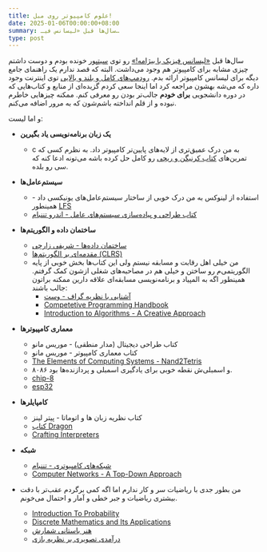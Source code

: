 ```yaml
---
title: علوم کامپیوتر روی مبل!
date: 2025-01-06T00:00:00+08:00
summary: سال‌ها قبل «لیسانس فیـ…
type: post
---
```


سال‌ها قبل [«لیسانس فیزیک با بیژامه!»](https://www.sitpor.org/2015/06/physics-with-pijama) رو توی [سیتپور](https://www.sitpor.org) خونده بودم و دوست داشتم چیزی مشابه برای کامپیوتر هم وجود می‌داشت. البته که قصد ندارم یک راهنمای جامع دیگه برای لیسانس کامپیوتر ارائه بدم. [رودمپ‌های کامل و  بلند و بالایی](https://teachyourselfcs.com) توی اینترنت وجود داره که می‌شه بهشون مراجعه کرد اما اینجا سعی کردم گزیده‌ای از منابع و کتاب‌هایی که در دوره دانشجویی **برای خودم** جالب‌تر بودن رو معرفی کنم. ممکنه چیزهایی خاطرم نبوده و از قلم انداخته باشم‌شون که به مرور اضافه می‌کنم.

و اما لیست:
-  **یک زبان برنامه‌نویسی یاد بگیرین**
	- c به من درک عمیق‌تری از لایه‌های پایین‌تر کامپیوتر داد. به نظرم کسی که تمرین‌های [کتاب کرنیگن و ریچی](https://en.wikipedia.org/wiki/The_C_Programming_Language) رو کامل حل کرده باشه می‌تونه ادعا کنه که سی رو بلده.

- **سیستم‌عامل‌ها**
	- استفاده از لینوکس به من درک خوبی از ساختار سیستم‌عامل‌های یونیکسی داد - همینطور [LFS](https://www.linuxfromscratch.org/lfs)
	- [کتاب طراحی و پیاده‌سازی سیستم‌های عامل - اندرو تننبام ](https://csc-knu.github.io/sys-prog/books/Andrew%20S.%20Tanenbaum%20-%20Operating%20Systems.%20Design%20and%20Implementation.pdf)

- **ساختمان داده و الگوریتم‌ها**
	- [ساختمان داده‌ها - شریفی زارچی](https://ocw.sharif.ir/course/id/95)
	- [مقدمه‌ای بر الگوریتم‌ها (CLRS)](https://en.wikipedia.org/wiki/Introduction_to_Algorithms)
	- من خیلی اهل رقابت و مسابقه نیستم ولی این کتاب‌ها بخش خوبی از پایه الگوریتمی‌م رو ساختن و خیلی هم در مصاحبه‌های شغلی ازشون کمک گرفتم. همینطور اگه به المپیاد و برنامه‌نویسی مسابقه‌ای علاقه دارین ممکنه براتون جالب باشند:
		- [آشنایی با نظریه گراف - وست](https://athena.nitc.ac.in/summerschool/Files/West.pdf)
		- [Competetive Programming Handbook](https://cses.fi/book/book.pdf)
		- [Introduction to Algorithms - A Creative Approach](https://www.goodreads.com/book/show/105136.Introduction_to_Algorithms)
	
- **معماری کامپیوترها**
	- کتاب طراحی دیجیتال (مدار منطقی) - موریس مانو
	- کتاب معماری کامپیوتر - موریس مانو
	- [The Elements of Computing Systems - Nand2Tetris](https://github.com/jherskow/nand2tetris)
	- ۸۰۸۶ و اسمبلی‌ش نقطه خوبی برای یادگیری اسمبلی و پردازنده‌ها بود.
	- [chip-8](https://en.wikipedia.org/wiki/CHIP-8)
	- [esp32](https://thecaferobot.com/store/development-boards/microcontrollers/esp32)

- **کامپایلرها**
	- کتاب نظریه زبان ها و اتوماتا - پیتر لینز
	- [کتاب Dragon](https://en.wikipedia.org/wiki/Compilers:_Principles,_Techniques,_and_Tools)
	- [Crafting Interpreters](https://craftinginterpreters.com)
	
- **شبکه**
	- [شبکه‌های کامپیوتری - تننبام](https://csc-knu.github.io/sys-prog/books/Andrew%20S.%20Tanenbaum%20-%20Computer%20Networks.pdf)
	- [Computer Networks - A Top-Down Approach](https://www.ucg.ac.me/skladiste/blog_44233/objava_64433/fajlovi/Computer%20Networking%20_%20A%20Top%20Down%20Approach,%207th,%20converted.pdf)

- من بطور جدی با ریاضیات سر و کار ندارم اما اگه کمی برگردم عقب‌تر با دقت بیشتری ریاضیات و جبر خطی و آمار و احتمال می‌خونم.
	- [Introduction To Probability](https://www.goodreads.com/book/show/517233.Introduction_To_Probability)
	- [Discrete Mathematics and Its Applications](https://faculty.ksu.edu.sa/sites/default/files/rosen_discrete_mathematics_and_its_applications_7th_edition.pdf)
	- [هنر باستانی شمارش](http://guidetodatamining.com)
	- [درآمدی تصویری بر نظریه بازی](https://www.goodreads.com/book/show/33296368-introducing-game-theory)
